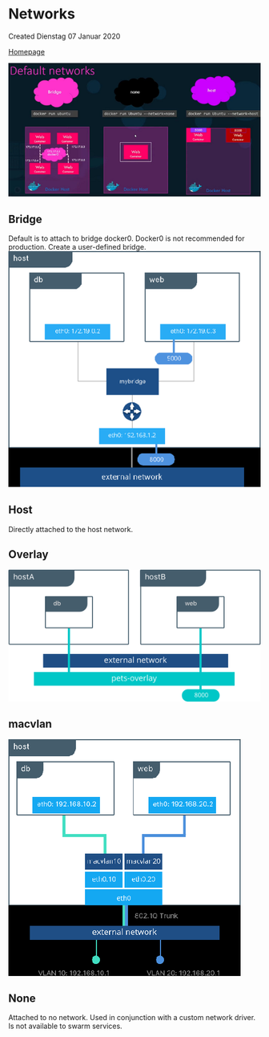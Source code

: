 # Networks
Created Dienstag 07 Januar 2020

[Homepage](https://docs.docker.com/network/)

![](./Networks/pasted_image.png)

Bridge
------
Default is to attach to bridge docker0. Docker0 is not recommended for production. Create a user-defined bridge.
![](./Networks/pasted_image001001.png)

Host
----
Directly attached to the host network. 

Overlay
-------
![](./Networks/pasted_image002.png)

macvlan
-------
![](./Networks/pasted_image001.png)

None
----
Attached to no network. Used in conjunction with a custom network driver.
Is not available to swarm services.

